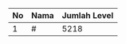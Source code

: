 | No | Nama            | Jumlah Level |
|----|-----------------|--------------|
| 1  | #    |    5218        |
